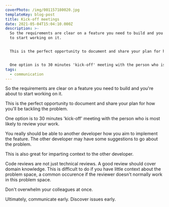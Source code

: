 ```yaml
---
coverPhoto: /img/001157180020.jpg
templateKey: blog-post
title: Kick-off meetings
date: 2021-05-04T15:04:10.000Z
description: >-
  So the requirements are clear on a feature you need to build and you're about
  to start working on it.


  This is the perfect opportunity to document and share your plan for how you'll be tackling the problem.


  One option is to 30 minutes 'kick-off' meeting with the person who is most likely to review your work.
tags:
  - communication
---
```

So the requirements are clear on a feature you need to build and you're about to start working on it.

This is the perfect opportunity to document and share your plan for how you'll be tackling the problem.

One option is to 30 minutes 'kick-off' meeting with the person who is most likely to review your work.



You really should be able to another developer how you aim to implement the feature. The other developer may have some suggestions to go about the problem. 

This is also great for imparting context to the other developer.

Code reviews are not just technical reviews. A good review should cover domain knowledge. This is difficult to do if you have little context about the problem space, a common occurence if the reviewer doesn't normally work in this problem space.

Don't overwhelm your colleagues at once.

Ultimately, communicate early. Discover issues early.